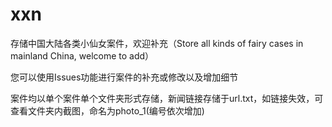 # xxn
存储中国大陆各类小仙女案件，欢迎补充（Store all kinds of fairy cases in mainland China, welcome to add）

您可以使用Issues功能进行案件的补充或修改以及增加细节

案件均以单个案件单个文件夹形式存储，新闻链接存储于url.txt，如链接失效，可查看文件夹内截图，命名为photo_1(编号依次增加)
